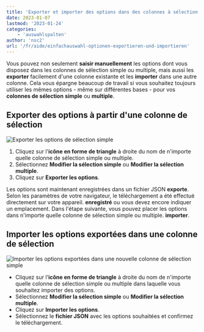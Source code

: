 ```yaml
---
title: 'Exporter et importer des options dans des colonnes à sélection unique ou multiple'
date: 2023-01-07
lastmod: '2023-01-24'
categories:
    - 'auswahlspalten'
author: 'nsc2'
url: '/fr/aide/einfachauswahl-optionen-exportieren-und-importieren'
---
```


Vous pouvez non seulement **saisir manuellement** les options dont vous disposez dans les colonnes de sélection simple ou multiple, mais aussi les **exporter** facilement d'une colonne existante et les **importer** dans une autre colonne. Cela vous épargne beaucoup de travail si vous souhaitez toujours utiliser les mêmes options - même sur différentes bases - pour vos **colonnes de sélection** **simple** ou **multiple**.

## Exporter des options à partir d'une colonne de sélection

![Exporter les options de sélection simple](https://seatable.io/wp-content/uploads/2022/11/export-options-of-a-single-select-column-new-1.png)

1. Cliquez sur l'**icône en forme de triangle** à droite du nom de n'importe quelle colonne de sélection simple ou multiple.
2. Sélectionnez **Modifier la sélection simple** ou **Modifier la sélection multiple**.
3. Cliquez sur **Exporter les options**.

Les options sont maintenant enregistrées dans un fichier JSON **exporte**. Selon les paramètres de votre navigateur, le téléchargement a été effectué directement sur votre appareil. **enregistré** ou vous devez encore indiquer un emplacement. Dans l'étape suivante, vous pouvez placer les options dans n'importe quelle colonne de sélection simple ou multiple. **importer**.

## Importer les options exportées dans une colonne de sélection

![Importer les options exportées dans une nouvelle colonne de sélection simple](https://seatable.io/wp-content/uploads/2022/11/import-options-of-a-single-select-column-new-3.png)

- Cliquez sur l'**icône en forme de triangle** à droite du nom de n'importe quelle colonne de sélection simple ou multiple dans laquelle vous souhaitez importer des options.
- Sélectionnez **Modifier la sélection simple** ou **Modifier la sélection multiple**.
- Cliquez sur **Importer les options**.
- Sélectionnez le **fichier JSON** avec les options souhaitées et confirmez le téléchargement.
